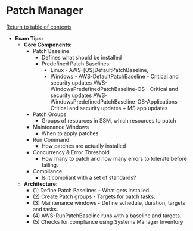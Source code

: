 # Patch Manager

[Return to table of contents](../../../README.md)

* **Exam Tips:**
  * **Core Components:**
    * Patch Baseline
      * Defines what should be installed
      * Predefined Patch Baselines:
        * Linux - AWS-[OS]DefaultPatchBaseline,
        * Windows - AWS-DefaultPatchBaseline - Critical and security updates
          AWS-WindowsPredefinedPatchBaseline-OS - Critical and security updates
          AWS-WindowsPredefinedPatchBaseline-OS-Applications - Critical and security updates + MS app updates
    * Patch Groups
      * Groups of resources in SSM, which resources to patch
    * Maintenance Windows
      * When to apply patches
    * Run Command
      * How patches are actually installed
    * Concurrency & Error Threshold
      * How many to patch and how many errors to tolerate before   failing.
    * Compliance
      * Is it compliant with a set of standards?
  * **Architecture:**
    * (1) Define Patch Baselines - What gets installed
    * (2) Create Patch groups - Targets for patch tasks.
    * (3) Maintenance windows - Define schedule, duration, targets and tasks.
    * (4) AWS-RunPatchBaseline runs with a baseline and targets.
    * (5) Checks for compliance using Systems Manager Inventory
